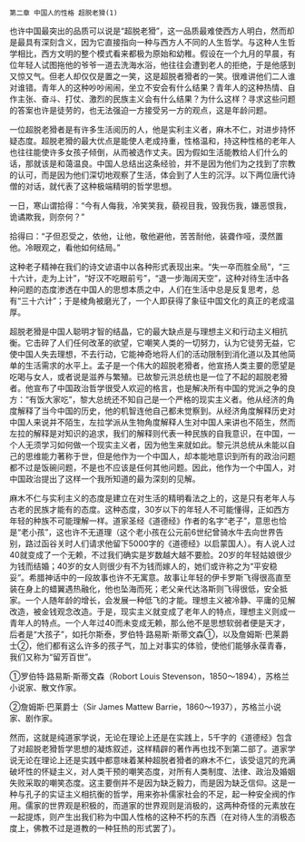     第二章 中国人的性格 超脱老猾(1) 

   也许中国最突出的品质可以说是“超脱老猾”，这一品质最难使西方人明白，然而却是最具有深刻含义，因为它直接指向一种与西方人不同的人生哲学。与这种人生哲学相比，西方文明的整个模式看来都极为原始和幼稚。假设在一个九月的早晨，有位年轻人试图拖他的爷爷一道去洗海水浴，他往往会遭到老人的拒绝，于是他感到又惊又气。但老人却仅仅是置之一笑，这是超脱者猾者的一笑。很难讲他们二人谁对谁错。青年人的这种吵吵闹闹，坐立不安会有什么结果？青年人的这种热情、自作主张、奋斗、打仗、激烈的民族主义会有什么结果？为什么这样？寻求这些问题的答案也许是徒劳的，也无法强迫一方接受另一方的观点，这是年龄问题。

   一位超脱老猾者是有许多生活阅历的人，他是实利主义者，麻木不仁，对进步持怀疑态度。超脱老猾的最大优点是能使人老成持重，性格温和，持这种性格的老年人也往往能使许多女孩子倾倒，从而被选作丈夫。因为假如生活能教给人们什么的话，那就该是和蔼温良。中国人总结出这条经验，并不是因为他们为之找到了宗教的认可，而是因为他们深切地观察了生活，体会到了人生的沉浮。以下两位唐代诗僧的对话，就代表了这种极端精明的哲学思想。

   一日，寒山谓拾得：“今有人侮我，冷笑笑我，藐视目我，毁我伤我，嫌恶恨我，诡谲欺我，则奈何？”

   拾得曰：“子但忍受之，依他，让他，敬他避他，苦苦耐他，装聋作哑，漠然置他。冷眼观之，看他如何结局。”

   这种老子精神在我们的诗文谚语中以各种形式表现出来。“失一卒而胜全局”，“三十六计，走为上计”，“好汉不吃眼前亏”，“退一步海阔天空”，这种对待生活中各种问题的态度渗透在中国人的思想本质之中，人们在生活中总是反复思考，总有“三十六计”；于是棱角被磨光了，一个人即获得了象征中国文化的真正的老成温厚。

   超脱老猾是中国人聪明才智的结晶，它的最大缺点是与理想主义和行动主义相抗衡。它击碎了人们任何改革的欲望，它嘲笑人类的一切努力，认为它徒劳无益，它使中国人失去理想，不去行动，它能神奇地将人们的活动限制到消化道以及其他简单的生活需求的水平上。孟子是一个伟大的超脱老猾者，他宣扬人类主要的愿望是吃喝与女人，或者说是滋养与繁殖。已故黎元洪总统也是一位了不起的超脱老猾者。他宣布了中国政治哲学很受人欢迎的格言，也是解决所有中国的党派之争的良方：“有饭大家吃”，黎大总统还不知自己是一个严格的现实主义者。他从经济的角度解释了当今中国的历史，他的机智连他自己都未觉察到。从经济角度解释历史对中国人来说并不陌生，左拉学派从生物角度解释人生对中国人来讲也不陌生，然而左拉的解释是对知识的追求，我们的解释则代表一种民族的自我意识，在中国，一个人无须学习如何做一个现实主义者，因为他生来就如此。黎元洪总统从未能以自己的思维能力著称于世，但是他作为一个中国人，却本能地意识到所有的政治问题都不过是饭碗问题，不是也不应该是任何其他问题。因此，他作为一个中国人，对中国政治提出了这样一个我所知道的最为深刻的见解。

   麻木不仁与实利主义的态度是建立在对生活的精明看法之上的，这是只有老年人与古老的民族才能有的态度。这种态度，30岁以下的年轻人不可能懂得，正如西方年轻的种族不可能理解一样。道家圣经《道德经》作者的名字“老子”，意思也恰是“老小孩”，这也许不无道理（这个老小孩在公元前6世纪曾骑水牛去向世界告别，路过函谷关时人们请求他留下5000字的《道德经》以启蒙国人）。有人说人过40就变成了一个无赖，不过我们确实是岁数越大越不要脸。20岁的年轻姑娘很少为钱而结婚；40岁的女人则很少有不为钱而嫁人的，她们或许称之为“平安稳妥”。希腊神话中的一段故事也许不无寓意。故事让年轻的伊卡罗斯飞得很高直至装在身上的蜡翼遇热融化，他也坠海而死；老父亲代达洛斯则飞得很低，安全抵家。一个人随年龄的增长，会发展一种低飞的才能。理想主义被冷静、平庸的见解改造，被金钱观念改造。于是，现实主义就变成了老年人的特点，理想主义则成一青年人的特点。一个人年过40而未变成无赖，那么他不是思想软弱者便是天才，后者是“大孩子”，如托尔斯泰，罗伯特·路易斯·斯蒂文森①，以及詹姆斯·巴莱爵士②，他们都有这么许多的孩子气，加上对事实的体验，使他们能够永葆青春，我们又称为“留芳百世”。

   ①罗伯特·路易斯·斯蒂文森（Robort Louis Stevenson，1850～1894），苏格兰小说家、散文作家。

   ②詹姆斯·巴莱爵士（Sir James Mattew Barrie，1860～1937），苏格兰小说家、剧作家。

   然而，这就是纯道家学说，无论在理论上还是在实践上，5千字的《道德经》包含了对超脱老猾哲学思想的凝炼叙述，这样精辟的著作再也找不到第二部了。道家学说无论在理论上还是实践中都意味着某种超脱者猾者的麻木不仁，该受诅咒的充满破坏性的怀疑主义，对人类干预的嘲笑态度，对所有人类制度、法律、政治及婚姻失败采取的嘲笑态度。这主要倒并不是因为缺乏毅力，而是因为缺乏信仰。这是一种与孔子的实证主义相抗衡的哲学，用来弥补儒家社会的不足，起一种安全阀的作用。儒家的世界观是积极的，而道家的世界观则是消极的，这两种奇怪的元素放在一起提炼，则产生出我们称为中国人性格的这种不朽的东西（在对待人生的消极态度上，佛教不过是道教的一种狂热的形式罢了）。

